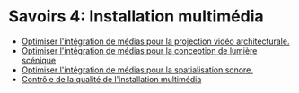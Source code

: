 #  Savoirs 4: <!-- %: BLOC4 -->Installation multimédia<!-- %; -->

<!-- start-replace-subnav depth=1 -->
* [Optimiser l'intégration de médias pour la projection vidéo architecturale.](/03-savoirs/04/01/)
* [Optimiser l'intégration de médias pour la conception de lumière scénique](/03-savoirs/04/02/)
* [Optimiser l'intégration de médias pour la spatialisation sonore.](/03-savoirs/04/03/)
* [Contrôle de la qualité de l'installation multimédia](/03-savoirs/04/04/)
<!-- end-replace-subnav -->
